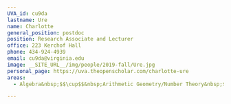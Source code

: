 ```yaml
---
UVA_id: cu9da
lastname: Ure
name: Charlotte
general_position: postdoc
position: Research Associate and Lecturer
office: 223 Kerchof Hall 
phone: 434-924-4939
email: cu9da@virginia.edu
image: __SITE_URL__/img/people/2019-fall/Ure.jpg
personal_page: https://uva.theopenscholar.com/charlotte-ure
areas: 
  - Algebra&nbsp;$$\cup$$&nbsp;Arithmetic Geometry/Number Theory&nbsp;$$\cup$$&nbsp;Representation Theory

---
```


